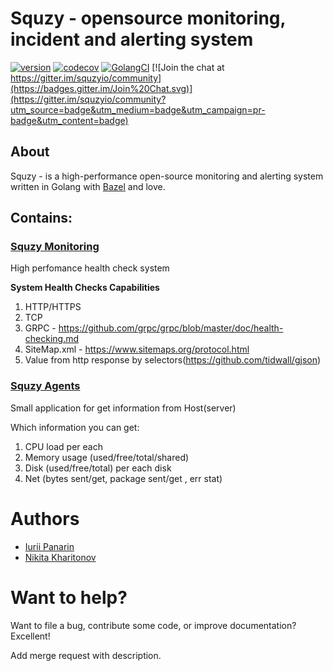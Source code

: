 # Squzy - opensource monitoring, incident and alerting system

[![version](https://img.shields.io/github/v/release/squzy/squzy.svg)](https://github.com/squzy/squzy)
[![codecov](https://codecov.io/gh/squzy/squzy/branch/develop/graph/badge.svg)](https://codecov.io/gh/squzy/squzy)
[![GolangCI](https://golangci.com/badges/github.com/squzy/golangci-lint.svg)](https://golangci.com)
[![Join the chat at https://gitter.im/squzyio/community](https://badges.gitter.im/Join%20Chat.svg)](https://gitter.im/squzyio/community?utm_source=badge&utm_medium=badge&utm_campaign=pr-badge&utm_content=badge)

## About

Squzy - is a high-performance open-source monitoring and alerting system written in Golang with [Bazel](https://bazel.build/) and love.

## Contains:

### [Squzy Monitoring](https://github.com/squzy/squzy/tree/develop/apps/squzy_monitoring)

High perfomance health check system

**System Health Checks Capabilities**
1) HTTP/HTTPS
2) TCP
3) GRPC - https://github.com/grpc/grpc/blob/master/doc/health-checking.md
4) SiteMap.xml - https://www.sitemaps.org/protocol.html
5) Value from http response by selectors(https://github.com/tidwall/gjson)

### [Squzy Agents](https://github.com/squzy/squzy/tree/develop/apps/agent_client)

Small application for get information from Host(server)

Which information you can get:
1. CPU load per each
2. Memory usage (used/free/total/shared)
3. Disk (used/free/total) per each disk
4. Net (bytes sent/get, package sent/get , err stat)


# Authors
- [Iurii Panarin](https://github.com/PxyUp)
- [Nikita Kharitonov](https://github.com/DreamAndDrum)

# Want to help?
Want to file a bug, contribute some code, or improve documentation? Excellent!

Add merge request with description.

